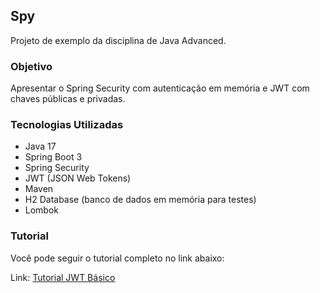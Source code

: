 ## Spy

Projeto de exemplo da disciplina de Java Advanced.

### Objetivo

Apresentar o Spring Security com autenticação em memória e JWT com chaves públicas e privadas.

### Tecnologias Utilizadas
- Java 17
- Spring Boot 3
- Spring Security
- JWT (JSON Web Tokens)
- Maven
- H2 Database (banco de dados em memória para testes)
- Lombok

### Tutorial

Você pode seguir o tutorial completo no link abaixo:

Link: [Tutorial JWT Básico](https://canary-freedom-f7c.notion.site/Tutorial-JWT-B-sico-292bebb4941880f981deef0b82e7af55?source=copy_link)
